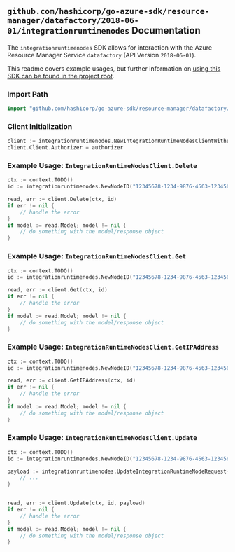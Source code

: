 
## `github.com/hashicorp/go-azure-sdk/resource-manager/datafactory/2018-06-01/integrationruntimenodes` Documentation

The `integrationruntimenodes` SDK allows for interaction with the Azure Resource Manager Service `datafactory` (API Version `2018-06-01`).

This readme covers example usages, but further information on [using this SDK can be found in the project root](https://github.com/hashicorp/go-azure-sdk/tree/main/docs).

### Import Path

```go
import "github.com/hashicorp/go-azure-sdk/resource-manager/datafactory/2018-06-01/integrationruntimenodes"
```


### Client Initialization

```go
client := integrationruntimenodes.NewIntegrationRuntimeNodesClientWithBaseURI("https://management.azure.com")
client.Client.Authorizer = authorizer
```


### Example Usage: `IntegrationRuntimeNodesClient.Delete`

```go
ctx := context.TODO()
id := integrationruntimenodes.NewNodeID("12345678-1234-9876-4563-123456789012", "example-resource-group", "factoryValue", "integrationRuntimeValue", "nodeValue")

read, err := client.Delete(ctx, id)
if err != nil {
	// handle the error
}
if model := read.Model; model != nil {
	// do something with the model/response object
}
```


### Example Usage: `IntegrationRuntimeNodesClient.Get`

```go
ctx := context.TODO()
id := integrationruntimenodes.NewNodeID("12345678-1234-9876-4563-123456789012", "example-resource-group", "factoryValue", "integrationRuntimeValue", "nodeValue")

read, err := client.Get(ctx, id)
if err != nil {
	// handle the error
}
if model := read.Model; model != nil {
	// do something with the model/response object
}
```


### Example Usage: `IntegrationRuntimeNodesClient.GetIPAddress`

```go
ctx := context.TODO()
id := integrationruntimenodes.NewNodeID("12345678-1234-9876-4563-123456789012", "example-resource-group", "factoryValue", "integrationRuntimeValue", "nodeValue")

read, err := client.GetIPAddress(ctx, id)
if err != nil {
	// handle the error
}
if model := read.Model; model != nil {
	// do something with the model/response object
}
```


### Example Usage: `IntegrationRuntimeNodesClient.Update`

```go
ctx := context.TODO()
id := integrationruntimenodes.NewNodeID("12345678-1234-9876-4563-123456789012", "example-resource-group", "factoryValue", "integrationRuntimeValue", "nodeValue")

payload := integrationruntimenodes.UpdateIntegrationRuntimeNodeRequest{
	// ...
}


read, err := client.Update(ctx, id, payload)
if err != nil {
	// handle the error
}
if model := read.Model; model != nil {
	// do something with the model/response object
}
```
